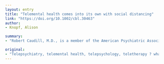 ```yaml
---
layout: entry
title: "Telemental health comes into its own with social distancing"
link: "https://doi.org/10.1002/cbl.30463"
author:
- Knopf, Alison

summary:
- "Robert Caudill, M.D., is a member of the American Psychiatric Association's Committee on Telepsychiatry. He says it should be the norm in the era of the coronavirus/COVID-19 pandemic. The more, the better,? he said. 'It's exploded in the past week, obviously,' he told CABL in a Zoom interview on March 23."

original:
- "Telepsychiatry, telemental health, telepsychology, teletherapy ? whatever you call it, it is now required in the era of the coronavirus/COVID-19 pandemic. ?We should be doing it immediately; the more, the better,? said Robert Caudill, M.D., a member of the American Psychiatric Association's Committee on Telepsychiatry. ?It's exploded in the past week, obviously,? he told CABL in a Zoom interview on March 23. But he thinks it should be the norm."
---
```


